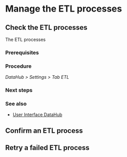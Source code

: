 # Manage the ETL processes

## Check the ETL processes

The ETL processes

### Prerequisites


### Procedure
*DataHub > Settings > Tab ETL*


### Next steps


### See also

- [User Interface DataHub](/DataHub/UserInterface/00_UserInterface.md)


## Confirm an ETL process


## Retry a failed ETL process
